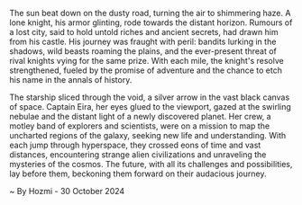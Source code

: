 
The sun beat down on the dusty road, turning the air to shimmering haze. A lone knight, his armor glinting, rode towards the distant horizon. Rumours of a lost city, said to hold untold riches and ancient secrets, had drawn him from his castle. His journey was fraught with peril: bandits lurking in the shadows, wild beasts roaming the plains, and the ever-present threat of rival knights vying for the same prize. With each mile, the knight's resolve strengthened, fueled by the promise of adventure and the chance to etch his name in the annals of history.

The starship sliced through the void, a silver arrow in the vast black canvas of space. Captain Eira, her eyes glued to the viewport, gazed at the swirling nebulae and the distant light of a newly discovered planet. Her crew, a motley band of explorers and scientists, were on a mission to map the uncharted regions of the galaxy, seeking new life and understanding. With each jump through hyperspace, they crossed eons of time and vast distances, encountering strange alien civilizations and unraveling the mysteries of the cosmos. The future, with all its challenges and possibilities, lay before them, beckoning them forward on their audacious journey. 

~ By Hozmi - 30 October 2024
